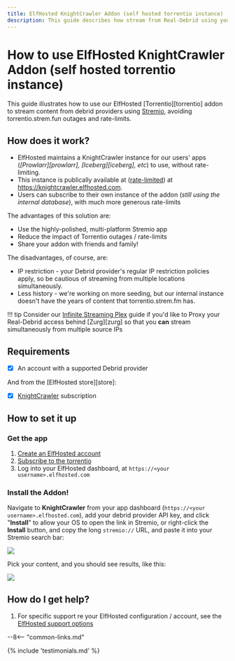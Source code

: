 ```yaml
---
title: ElfHosted KnightCrawler Addon (self hosted torrentio instance)
description: This guide describes how stream from Real-Debrid using your own Elf-Hosted torrentio instance
---
```

# How to use ElfHosted KnightCrawler Addon (self hosted torrentio instance)

This guide illustrates how to use our ElfHosted [Torrentio][torrentio] addon to stream content from debrid providers using [Stremio](https://stremio.com), avoiding torrentio.strem.fun outages and rate-limits.

## How does it work?

* ElfHosted maintains a KnightCrawler instance for our users' apps (*[Prowlarr][prowlarr], [Iceberg][iceberg], etc*) to use, without rate-limiting.
* This instance is publically available at ([rate-limited](https://github.com/elfhosted/infra/blob/main/traefik-middleware/middleware-rate-limit-public-stremio-addon.yaml)) at https://knightcrawler.elfhosted.com.
* Users can subscribe to their own instance of the addon (*still using the internal database*), with much more generous rate-limits

The advantages of this solution are:

* Use the highly-polished, multi-platform Stremio app
* Reduce the impact of Torrentio outages / rate-limits
* Share your addon with friends and family!

The disadvantages, of course, are:

* IP restriction - your Debrid provider's regular IP restriction policies apply, so be cautious of streaming from multiple locations simultaneously.
* Less history - we're working on more seeding, but our internal instance doesn't have the years of content that torrentio.strem.fm has.

!!! tip
    Consider our [Infinite Streaming Plex](guides/media/stream-from-real-debrid-with-plex/) guide if you'd like to Proxy your Real-Debrid access behind [Zurg][zurg] so that you **can** stream simultaneously from multiple source IPs

## Requirements

* [x] An account with a supported Debrid provider

And from the [ElfHosted store][store]:

* [x] [KnightCrawler](https://store.elfhosted.com/product/knightcrawler/) subscription

## How to set it up

### Get the app

1. [Create an ElfHosted account](https://store.elfhosted.com/my-account)
2. [Subscribe to the torrentio](https://store.elfhosted.com/product/knightcrawler)
3. Log into your ElfHosted dashboard, at `https://<your username>.elfhosted.com`

### Install the Addon!

Navigate to **KnightCrawler** from your app dashboard (`https://<your username>.elfhosted.com`), add your debrid provider API key, and click "**Install**" to allow your OS to open the link in Stremio, or right-click the **Install** button, and copy the long `stremio://` URL, and paste it into your Stremio search bar:

![](/images/torrentio-install-stremio-addon)

Pick your content, and you should see results, like this:

![](/images/torrentio-what-to-expect.png)

## How do I get help?

1. For specific support re your ElfHosted configuration / account, see the [ElfHosted support options](/get-help/)

--8<-- "common-links.md"


{% include 'testimonials.md' %}